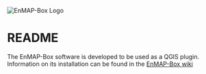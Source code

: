 ![EnMAP-Box Logo](http://www.enmap.org/sites/default/files/pictures/logos/logo-enmap-box-thumb.jpg)

# README #

The EnMAP-Box software is developed to be used as a QGIS plugin.
Information on its installation can be found in the [EnMAP-Box wiki](https://bitbucket.org/hu-geomatics/enmap-box/wiki/Home)

